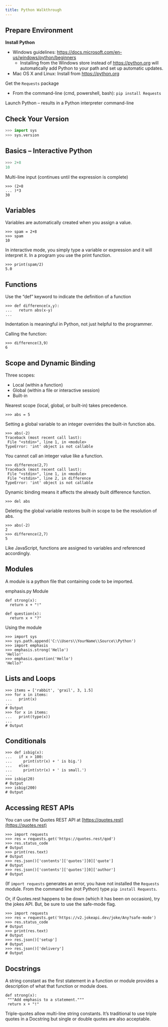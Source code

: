 ```yaml
---
title: Python Walkthrough
---
```


## Prepare Environment

**Install Python**

* Windows guidelines: https://docs.microsoft.com/en-us/windows/python/beginners
    * Installing from the Windows store instead of https://python.org will automatically add Python to your path and set up automatic updates.
* Mac OS X and Linux: Install from https://python.org

Get the `Requests` package

* From the command-line (cmd, powershell, bash): `pip install Requests`

Launch Python – results in a Python interpreter command-line

## Check Your Version 

```python
>>> import sys
>>> sys.version
```

## Basics – Interactive Python

```python
>>> 2+8
10
```

Multi-line input (continues until the expression is complete)

```
>>> (2+8
... )*3
30
```

## Variables 

Variables are automatically created when you assign a value.

```
>>> spam = 2+8
>>> spam
10
```

In interactive mode, you simply type a variable or expression and it will interpret it. In a program you 
use the print function.

```
>>> print(spam/2)
5.0
```

## Functions 

Use the “def” keyword to indicate the definition of a function

```
>>> def difference(x,y):
...   return abs(x-y)
...
```

Indentation is meaningful in Python, not just helpful to the programmer.

Calling the function:

```
>>> difference(3,9)
6
```

## Scope and Dynamic Binding 

Three scopes: 

* Local (within a function)
* Global (within a file or interactive session)
* Built-in

Nearest scope (local, global, or built-in) takes precedence.

```
>>> abs = 5
```

Setting a global variable to an integer overrides the built-in function abs.

```
>>> abs(-2)
Traceback (most recent call last):
 File "<stdin>", line 1, in <module>
TypeError: 'int' object is not callable
```

You cannot call an integer value like a function.

```
>>> difference(2,7)
Traceback (most recent call last):
 File "<stdin>", line 1, in <module>
 File "<stdin>", line 2, in difference
TypeError: 'int' object is not callable
```

Dynamic binding means it affects the already built difference function.

```
>>> del abs
```

Deleting the global variable restores built-in scope to be the resolution of abs.

```
>>> abs(-2)
2
>>> difference(2,7)
5
```

Like JavaScript, functions are assigned to variables and referenced accordingly.

## Modules 
A module is a python file that containing code to be imported.

emphasis.py Module

```
def strong(x):
  return x + "!"

def question(x):
  return x + "?"
```

Using the module

```
>>> import sys
>>> sys.path.append('C:\\Users\\YourName\\Source\\Python')
>>> import emphasis
>>> emphasis.strong('Hello')
'Hello!'
>>> emphasis.question('Hello')
'Hello?'
```

## Lists and Loops 

```
>>> items = ['rabbit', 'grail', 3, 1.5]
>>> for x in items:
...   print(x)
...
# Output
>>> for x in items:
...   print(type(x))
...
# Output
```

## Conditionals

```
>>> def isbig(x):
...   if x > 100:
...     print(str(x) + ' is big.')
...   else:
...     print(str(x) + ' is small.')
...
>>> isbig(20)
# Output
>>> isbig(200)
# Output
```

## Accessing REST APIs 

You can use the Quotes REST API at [https://quotes.rest](https://quotes.rest)

```
>>> import requests
>>> res = requests.get('https://quotes.rest/qod')
>>> res.status_code
# Output
>>> print(res.text)
# Output
>>> res.json()['contents']['quotes'][0]['quote']
# Output
>>> res.json()['contents']['quotes'][0]['author']
# Output
```

(If `import requests` generates an error, you have not installed the `Requests` module. From the command line (not Python) type `pip install Requests`.

Or, if Quotes.rest happens to be down (which it has been on occasion), try the jokes API. But, be sure to use the safe-mode flag.

```
>>> import requests
>>> res = requests.get('https://v2.jokeapi.dev/joke/Any?safe-mode')
>>> res.status_code
# Output
>>> print(res.text)
# Output
>>> res.json()['setup']
# Output
>>> res.json()['delivery']
# Output
```

## Docstrings

A string constant as the first statement in a function or module provides a description of what that 
function or module does.

```
def strong(x):
 """Add emphasis to a statement."""
 return x + "!"
```

Triple-quotes allow multi-line string constants. It’s traditional to use triple quotes in a Docstring but single or double quotes are also acceptable.